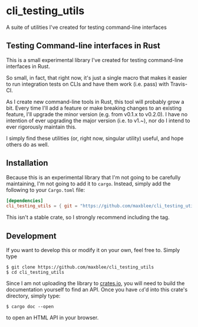 # cli_testing_utils
A suite of utilities I've created for testing command-line interfaces

## Testing Command-line interfaces in Rust
This is a small experimental library I've created for testing command-line interfaces in Rust.

So small, in fact, that right now, it's just a single macro that makes it easier to run integration
tests on CLIs and have them work (i.e. pass) with Travis-CI.

As I create new command-line tools in Rust, this tool will probably grow a bit. Every time I'll add a feature
or make breaking changes to an existing feature, I'll upgrade the minor version (e.g. from v0.1.x to v0.2.0). 
I have no intention of ever upgrading the major version (i.e. to v1.~), nor do I intend to ever rigorously maintain this.

I simply find these utilities (or, right now, singular utility) useful, and hope others do as well.

## Installation

Because this is an experimental library that I'm not going to be carefully maintaining, I'm not going to add it to
`cargo`. Instead, simply add the following to your `Cargo.toml` file:

```toml
[dependencies]
cli_testing_utils = { git = "https://github.com/maxblee/cli_testing_utils" , tag = "v0.1.0" }
```
This isn't a stable crate, so I strongly recommend including the tag.

## Development

If you want to develop this or modify it on your own, feel free to. Simply type

```shell
$ git clone https://github.com/maxblee/cli_testing_utils
$ cd cli_testing_utils
```

Since I am not uploading the library to [crates.io](https://crates.io), you will
need to build the documentation yourself to find an API. Once you have `cd`'d
into this crate's directory, simply type:
```shell
$ cargo doc --open
```
to open an HTML API in your browser.